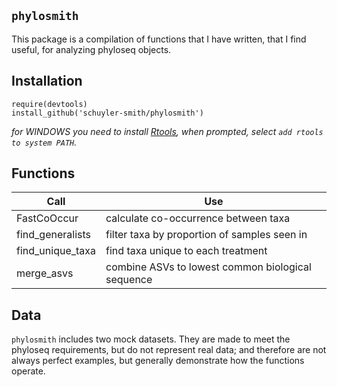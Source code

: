 
## `phylosmith`

This package is a compilation of functions that I have written, that I find useful, for analyzing phyloseq objects.

## Installation

```
require(devtools)
install_github('schuyler-smith/phylosmith')
```

*for WINDOWS you need to install <a href="https://cran.r-project.org/bin/windows/Rtools/" target="_blank" >Rtools</a>, when prompted, select `add rtools to system PATH`.*

## Functions

Call			 | Use
---------------- | ------------------------------------------------
FastCoOccur      | calculate co-occurrence between taxa
find_generalists | filter taxa by proportion of samples seen in
find_unique_taxa | find taxa unique to each treatment
merge_asvs       | combine ASVs to lowest common biological sequence

## Data

`phylosmith` includes two mock datasets. They are made to meet the phyloseq requirements, but do not represent real data; and therefore are not always perfect examples, but generally demonstrate how the functions operate.
